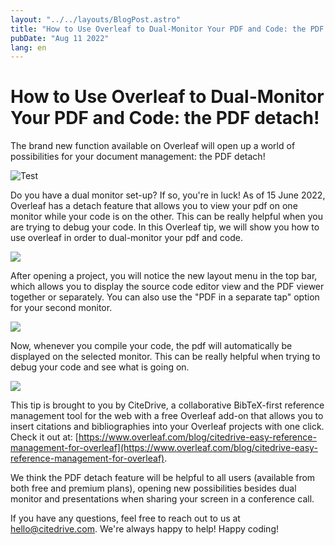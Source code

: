 ```yaml
---
layout: "../../layouts/BlogPost.astro"
title: "How to Use Overleaf to Dual-Monitor Your PDF and Code: the PDF detach!"
pubDate: "Aug 11 2022"
lang: en
---
```


# How to Use Overleaf to Dual-Monitor Your PDF and Code: the PDF detach!

The brand new function available on Overleaf will open up a world of possibilities for your document management: the PDF detach!

![Test](https://images.prismic.io/citedrive/3496b904-a5e6-4eb8-845c-5d3466153fde_Screenshot%202022-08-10%20at%2013.43.49.png?ixlib=gatsbyFP&auto=compress%2Cformat&fit=max&q=50&w=1000&h=533)

Do you have a dual monitor set-up? If so, you're in luck! As of 15 June 2022, Overleaf has a detach feature that allows you to view your pdf on one monitor while your code is on the other. This can be really helpful when you are trying to debug your code. In this Overleaf tip, we will show you how to use overleaf in order to dual-monitor your pdf and code.

![](https://images.prismic.io/citedrive/5472bfc6-26d5-430d-9c00-8d95c50015e0_detach.png?auto=compress,format)

After opening a project, you will notice the new layout menu in the top bar, which allows you to display the source code editor view and the PDF viewer together or separately. You can also use the "PDF in a separate tap" option for your second monitor.

![](https://images.prismic.io/citedrive/b66390f9-e76b-47b5-9c46-f4f385762e94_Screenshot+2022-08-10+at+12.44.19.png?auto=compress,format)

Now, whenever you compile your code, the pdf will automatically be displayed on the selected monitor. This can be really helpful when trying to debug your code and see what is going on.

![](https://images.prismic.io/citedrive/90e6c017-0788-4dce-9795-ae79ccc85bc8_Screenshot+2022-08-10+at+12.44.39.png?auto=compress,format)

This tip is brought to you by CiteDrive, a collaborative BibTeX-first reference management tool for the web with a free Overleaf add-on that allows you to insert citations and bibliographies into your Overleaf projects with one click. Check it out at: [https://www.overleaf.com/blog/citedrive-easy-reference-management-for-overleaf](https://www.overleaf.com/blog/citedrive-easy-reference-management-for-overleaf).

We think the PDF detach feature will be helpful to all users (available from both free and premium plans), opening new possibilities besides dual monitor and presentations when sharing your screen in a conference call.

If you have any questions, feel free to reach out to us at hello@citedrive.com. We're always happy to help! Happy coding!
